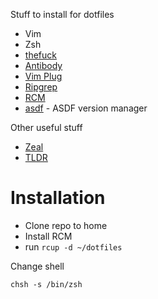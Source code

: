 Stuff to install for dotfiles

- Vim
- Zsh
- [thefuck](https://github.com/nvbn/thefuck)
- [Antibody](https://github.com/getantibody/antibody)
- [Vim Plug](https://github.com/junegunn/vim-plug)
- [Ripgrep](https://github.com/BurntSushi/ripgrep)
- [RCM](https://github.com/thoughtbot/rcm)
- [asdf](https://github.com/asdf-vm/asdf) - ASDF version manager

Other useful stuff

- [Zeal](https://zealdocs.org/)
- [TLDR](https://github.com/tldr-pages/tldr)

#  Installation

- Clone repo to home
- Install RCM
- run `rcup -d ~/dotfiles`

Change shell

`chsh -s /bin/zsh`

